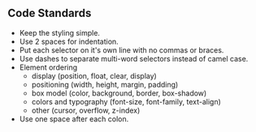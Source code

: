 ## Code Standards

* Keep the styling simple.
* Use 2 spaces for indentation.
* Put each selector on it's own line with no commas or braces.
* Use dashes to separate multi-word selectors instead of camel case.
* Element ordering
    * display (position, float, clear, display)
    * positioning (width, height, margin, padding)
    * box model (color, background, border, box-shadow)
    * colors and typography (font-size, font-family, text-align)
    * other (cursor, overflow, z-index)
* Use one space after each colon.
